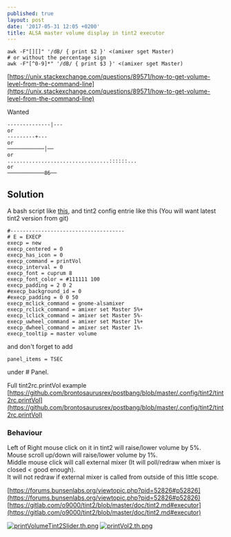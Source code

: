 ```yaml
---
published: true
layout: post
date: '2017-05-31 12:05 +0200'
title: ALSA master volume display in tint2 executor
---
```

    awk -F"[][]" '/dB/ { print $2 }' <(amixer sget Master)
    # or without the percentage sign
    awk -F"[^0-9]*" '/dB/ { print $3 }' <(amixer sget Master)
    
[https://unix.stackexchange.com/questions/89571/how-to-get-volume-level-from-the-command-line](https://unix.stackexchange.com/questions/89571/how-to-get-volume-level-from-the-command-line)

Wanted

    --------------|---
    or
    ---------+---
    or
    ────────────│──
    or
    .................................::::::...
    or
    ────────────86──
    
## Solution

A bash script like [this](https://raw.githubusercontent.com/brontosaurusrex/postbang/master/bin/printVol), and tint2 config entrie like this (You will want latest tint2 version from git)

    #-------------------------------------
    # E = EXECP
    execp = new
    execp_centered = 0
    execp_has_icon = 0
    execp_command = printVol
    execp_interval = 0
    execp_font = cuprum 8
    execp_font_color = #111111 100
    execp_padding = 2 0 2
    #execp_background_id = 0
    #execp_padding = 0 0 50
    execp_mclick_command = gnome-alsamixer
    execp_rclick_command = amixer set Master 5%+
    execp_lclick_command = amixer set Master 5%-
    execp_uwheel_command = amixer set Master 1%+
    execp_dwheel_command = amixer set Master 1%-
    execp_tooltip = master volume
    
and don't forget to add

    panel_items = TSEC
    
under # Panel.

Full tint2rc.printVol example  
[https://github.com/brontosaurusrex/postbang/blob/master/.config/tint2/tint2rc.printVol](https://github.com/brontosaurusrex/postbang/blob/master/.config/tint2/tint2rc.printVol)

### Behaviour

Left of Right mouse click on it in tint2 will raise/lower volume by 5%.  
Mouse scroll up/down will raise/lower volume by 1%.  
Middle mouse click will call external mixer (It will poll/redraw when mixer is closed < good enough).  
It will not redraw if external mixer is called from outside of this little scope.

[https://forums.bunsenlabs.org/viewtopic.php?pid=52826#p52826](https://forums.bunsenlabs.org/viewtopic.php?pid=52826#p52826)  
[https://gitlab.com/o9000/tint2/blob/master/doc/tint2.md#executor](https://gitlab.com/o9000/tint2/blob/master/doc/tint2.md#executor)

[![printVolumeTint2Slider.th.png](https://cdn.scrot.moe/images/2017/05/31/printVolumeTint2Slider.th.png)](https://cdn.scrot.moe/images/2017/05/31/printVolumeTint2Slider.png)
[![printVol2.th.png](https://cdn.scrot.moe/images/2017/05/31/printVol2.th.png)](https://cdn.scrot.moe/images/2017/05/31/printVol2.png)
